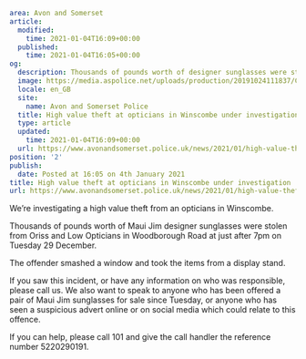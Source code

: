 ```yaml
area: Avon and Somerset
article:
  modified:
    time: 2021-01-04T16:09+00:00
  published:
    time: 2021-01-04T16:05+00:00
og:
  description: Thousands of pounds worth of designer sunglasses were stolen from the opticians on Tuesday 29 December.
  image: https://media.aspolice.net/uploads/production/20191024111837/Can-You-Help_Car-1-1.jpg
  locale: en_GB
  site:
    name: Avon and Somerset Police
  title: High value theft at opticians in Winscombe under investigation | Avon and Somerset Police
  type: article
  updated:
    time: 2021-01-04T16:09+00:00
  url: https://www.avonandsomerset.police.uk/news/2021/01/high-value-theft-at-opticians-in-winscombe-under-investigation/
position: '2'
publish:
  date: Posted at 16:05 on 4th January 2021
title: High value theft at opticians in Winscombe under investigation | Avon and Somerset Police
url: https://www.avonandsomerset.police.uk/news/2021/01/high-value-theft-at-opticians-in-winscombe-under-investigation/
```

We’re investigating a high value theft from an opticians in Winscombe.

Thousands of pounds worth of Maui Jim designer sunglasses were stolen from Oriss and Low Opticians in Woodborough Road at just after 7pm on Tuesday 29 December.

The offender smashed a window and took the items from a display stand.

If you saw this incident, or have any information on who was responsible, please call us. We also want to speak to anyone who has been offered a pair of Maui Jim sunglasses for sale since Tuesday, or anyone who has seen a suspicious advert online or on social media which could relate to this offence.

If you can help, please call 101 and give the call handler the reference number 5220290191.
